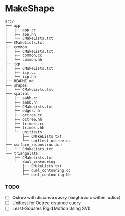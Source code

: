 # MakeShape
```
src/
├── app
│   ├── app.cc
│   ├── app.hh
│   └── CMakeLists.txt
├── CMakeLists.txt
├── common
│   ├── CMakeLists.txt
│   ├── common.cc
│   └── common.hh
├── icp
│   ├── CMakeLists.txt
│   ├── icp.cc
│   └── icp.hh
├── README.md
├── shapes
│   └── CMakeLists.txt
├── spatial
│   ├── aabb.cc
│   ├── aabb.hh
│   ├── CMakeLists.txt
│   ├── edges.hh
│   ├── octree.cc
│   ├── octree.hh
│   ├── trimesh.cc
│   ├── trimesh.hh
│   └── unittests
│       ├── CMakeLists.txt
│       └── unittest_octree.cc
├── surface_reconstruction
│   └── CMakeLists.txt
└── triangulate
    ├── CMakeLists.txt
    └── dual_contouring
        ├── CMakeLists.txt
        ├── dual_contouring.cc
        └── dual_contouring.hh
```
### TODO
- [ ] Octree with distance query (neighbours within radius)
- [ ] Unittest for Octree distance query
- [ ] Least-Squares Rigid Motion Using SVD
